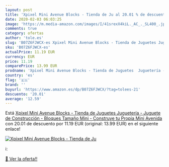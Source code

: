 ```yaml
---
layout: post
title: 'Xpixel Mini Avenue Blocks - Tienda de Ju al 20.01 % de descuento'
date: 2020-02-03 06:03:25
image: 'https://m.media-amazon.com/images/I/41srexX4kiL._AC_._SL400_.jpg'
comments: true
category: ofertas
author: 'tole.es'
slug: 'B07Z6FJWCX-es Xpixel Mini Avenue Blocks - Tienda de Juguetes Juguetería...'
sku: 'B07Z6FJWCX-es'
actualPrice: 11.19 EUR
currency: EUR
price: 11.19
comparePrice: 13.99 EUR
prodname: 'Xpixel Mini Avenue Blocks - Tienda de Juguetes  Juguetería - Juguete de Construcción - Bloques Tamaño Mini - Construye tu Propia Mini Avenida'
country: 'es'
flag: '🇪🇸'
brand: ''
buyurl: 'https://www.amazon.es/dp/B07Z6FJWCX/?tag=tolees-21'
descuento: '20.01'
average: '12.59'
---
```


Está [Xpixel Mini Avenue Blocks - Tienda de Juguetes  Juguetería - Juguete de Construcción - Bloques Tamaño Mini - Construye tu Propia Mini Avenida](https://www.amazon.es/dp/B07Z6FJWCX/?tag=tolees-21) con 20.01 de descuento por 11.19 EUR (original: 13.99 EUR) en el siguiente enlace!

[![Xpixel Mini Avenue Blocks - Tienda de Ju](https://m.media-amazon.com/images/I/41srexX4kiL._AC_._SL400_.jpg)](https://www.amazon.es/dp/B07Z6FJWCX/?tag=tolees-21)

ℹ️:


[🛒 Ver la oferta!!](https://www.amazon.es/dp/B07Z6FJWCX/?tag=tolees-21)

